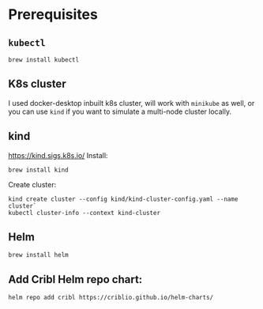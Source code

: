 # Prerequisites
## `kubectl`
```
brew install kubectl
```

## K8s cluster
I used docker-desktop inbuilt k8s cluster, will work with `minikube` as well, or you can use `kind` if you want to simulate a multi-node cluster locally.
## kind
https://kind.sigs.k8s.io/
Install:
```
brew install kind
```
Create cluster:
```
kind create cluster --config kind/kind-cluster-config.yaml --name cluster`
kubectl cluster-info --context kind-cluster
```

## Helm
```
brew install helm
```

## Add Cribl Helm repo chart:
```
helm repo add cribl https://criblio.github.io/helm-charts/
```